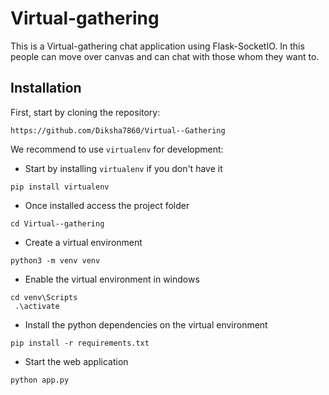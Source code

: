 # Virtual-gathering
This is a Virtual-gathering chat application using Flask-SocketIO.
In this people can move over canvas and can chat with those whom they want to.

## Installation

First, start by cloning the repository:

```
https://github.com/Diksha7860/Virtual--Gathering
```

We recommend to use `virtualenv` for development:

- Start by installing `virtualenv` if you don't have it
```
pip install virtualenv
```

- Once installed access the project folder
```
cd Virtual--gathering
```

- Create a virtual environment
```
python3 -m venv venv

```

- Enable the virtual environment in windows
```
cd venv\Scripts
 .\activate
```

- Install the python dependencies on the virtual environment
```
pip install -r requirements.txt
```

- Start the web application
```
python app.py